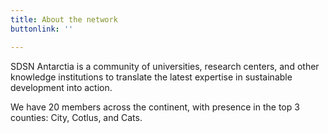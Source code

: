 ```yaml
---
title: About the network
buttonlink: ''

---
```

SDSN Antarctia is a community of universities, research centers, and other knowledge institutions to translate the latest expertise in sustainable development into action.  
  
We have 20 members across the continent, with presence in the top 3 counties: City, Cotlus, and Cats.
